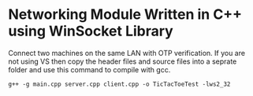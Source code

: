 # Networking Module Written in C++ using WinSocket Library

Connect two machines on the same LAN with OTP verification.
If you are not using VS then copy the header files and source files into a seprate folder and use this command to compile with gcc.

```g++ -g main.cpp server.cpp client.cpp -o TicTacToeTest -lws2_32```
